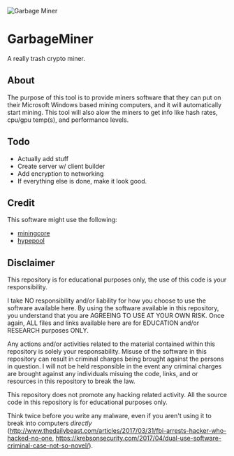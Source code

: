 ![Garbage Miner](https://github.com/kaiwenliu/CryptoCurrencyMiner/blob/master/60640C51-59D3-42E3-A8A2-C5912F8B8ECC.png)

# GarbageMiner
A really trash crypto miner.

## About
The purpose of this tool is to provide miners software that they can put on their Microsoft Windows based mining computers, and it will automatically start mining. This tool will also alow the miners to get info like hash rates, cpu/gpu temp(s), and performance levels.

## Todo
 - Actually add stuff
 - Create server w/ client builder
 - Add encryption to networking
 - If everything else is done, make it look good.

## Credit
This software might use the following:
 - [miningcore](https://github.com/coinfoundry/miningcore)
 - [hypepool](https://github.com/bonesoul/hypepool)

## Disclaimer
This repository is for educational purposes only, the use of this code is your responsibility.

I take NO responsibility and/or liability for how you choose to use the software available here. By using the software available in this repository, you understand that you are AGREEING TO USE AT YOUR OWN RISK. Once again, ALL files and links available here are for EDUCATION and/or RESEARCH purposes ONLY.

Any actions and/or activities related to the material contained within this repository is solely your responsability. Misuse of the software in this repository can result in criminal charges being brought against the persons in question. I will not be held responsible in the event any criminal charges are brought against any individuals misuing the code, links, and or resources in this repository to break the law.

This repository does not promote any hacking related activity. All the source code in this repository is for educational purposes only.

Think twice before you write any malware, even if you aren't using it to break into computers *directly* (http://www.thedailybeast.com/articles/2017/03/31/fbi-arrests-hacker-who-hacked-no-one, https://krebsonsecurity.com/2017/04/dual-use-software-criminal-case-not-so-novel/).

